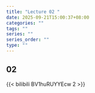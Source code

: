 ```yaml
---
title: "Lecture 02 "
date: 2025-09-21T15:00:37+08:00
categories: ""
tags: ""
series: ""
series_order: ""
type: ""
---
```


## 02

{{< bilibili BV1huRUYYEcw 2 >}}


